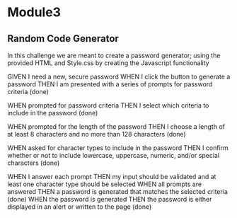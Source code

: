 # Module3
## Random Code Generator
In this challenge we are meant to create a password generator; using the provided HTML and Style.css by creating the Javascript functionality





GIVEN I need a new, secure password
WHEN I click the button to generate a password
THEN I am presented with a series of prompts for password criteria (done)

WHEN prompted for password criteria
THEN I select which criteria to include in the password (done)

WHEN prompted for the length of the password
THEN I choose a length of at least 8 characters and no more than 128 characters (done)

WHEN asked for character types to include in the password
THEN I confirm whether or not to include lowercase, uppercase, numeric, and/or special characters (done)

WHEN I answer each prompt
THEN my input should be validated and at least one character type should be selected 
WHEN all prompts are answered
THEN a password is generated that matches the selected criteria (done)
WHEN the password is generated
THEN the password is either displayed in an alert or written to the page (done)
